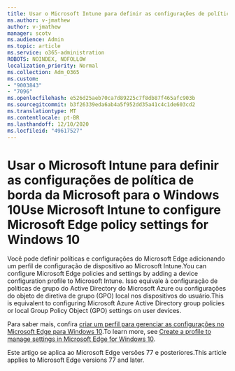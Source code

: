 ```yaml
---
title: Usar o Microsoft Intune para definir as configurações de política de borda da Microsoft para o Windows 10
ms.author: v-jmathew
author: v-jmathew
manager: scotv
ms.audience: Admin
ms.topic: article
ms.service: o365-administration
ROBOTS: NOINDEX, NOFOLLOW
localization_priority: Normal
ms.collection: Adm_O365
ms.custom:
- "9003843"
- "7096"
ms.openlocfilehash: e526d25aeb70ca7d89225c7f8db87f465afc903b
ms.sourcegitcommit: b3f26339eda6ab4a5f952dd35a41c4c1de603cd2
ms.translationtype: MT
ms.contentlocale: pt-BR
ms.lasthandoff: 12/10/2020
ms.locfileid: "49617527"
---
```

# <a name="use-microsoft-intune-to-configure-microsoft-edge-policy-settings-for-windows-10"></a><span data-ttu-id="8574c-102">Usar o Microsoft Intune para definir as configurações de política de borda da Microsoft para o Windows 10</span><span class="sxs-lookup"><span data-stu-id="8574c-102">Use Microsoft Intune to configure Microsoft Edge policy settings for Windows 10</span></span>

<span data-ttu-id="8574c-103">Você pode definir políticas e configurações do Microsoft Edge adicionando um perfil de configuração de dispositivo ao Microsoft Intune.</span><span class="sxs-lookup"><span data-stu-id="8574c-103">You can configure Microsoft Edge policies and settings by adding a device configuration profile to Microsoft Intune.</span></span> <span data-ttu-id="8574c-104">Isso equivale à configuração de políticas de grupo do Active Directory do Microsoft Azure ou configurações do objeto de diretiva de grupo (GPO) local nos dispositivos do usuário.</span><span class="sxs-lookup"><span data-stu-id="8574c-104">This is equivalent to configuring Microsoft Azure Active Directory group policies or local Group Policy Object (GPO) settings on user devices.</span></span>

<span data-ttu-id="8574c-105">Para saber mais, confira [criar um perfil para gerenciar as configurações no Microsoft Edge para Windows 10](https://go.microsoft.com/fwlink/?linkid=2133700).</span><span class="sxs-lookup"><span data-stu-id="8574c-105">To learn more, see [Create a profile to manage settings in Microsoft Edge for Windows 10](https://go.microsoft.com/fwlink/?linkid=2133700).</span></span>

<span data-ttu-id="8574c-106">Este artigo se aplica ao Microsoft Edge versões 77 e posteriores.</span><span class="sxs-lookup"><span data-stu-id="8574c-106">This article applies to Microsoft Edge versions 77 and later.</span></span>
